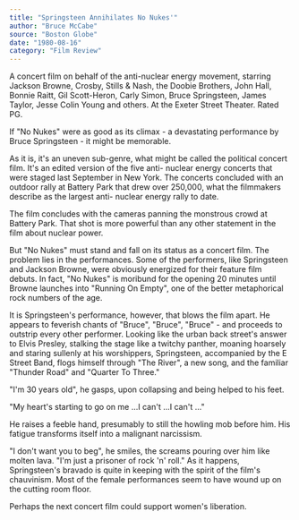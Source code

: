 ```yaml
---
title: "Springsteen Annihilates No Nukes'"
author: "Bruce McCabe"
source: "Boston Globe"
date: "1980-08-16"
category: "Film Review"
---
```


A concert film on behalf of the anti-nuclear energy movement, starring Jackson Browne, Crosby, Stills & Nash, the Doobie Brothers, John Hall, Bonnie Raitt, Gil Scott-Heron, Carly Simon, Bruce Springsteen, James Taylor, Jesse Colin Young and others. At the Exeter Street Theater. Rated PG.

If "No Nukes" were as good as its climax - a devastating performance by Bruce Springsteen - it might be memorable.

As it is, it's an uneven sub-genre, what might be called the political concert film. It's an edited version of the five anti- nuclear energy concerts that were staged last September in New York. The concerts concluded with an outdoor rally at Battery Park that drew over 250,000, what the filmmakers describe as the largest anti- nuclear energy rally to date.

The film concludes with the cameras panning the monstrous crowd at Battery Park. That shot is more powerful than any other statement in the film about nuclear power.

But "No Nukes" must stand and fall on its status as a concert film. The problem lies in the performances. Some of the performers, like Springsteen and Jackson Browne, were obviously energized for their feature film debuts. In fact, "No Nukes" is moribund for the opening 20 minutes until Browne launches into "Running On Empty", one of the better metaphorical rock numbers of the age.

It is Springsteen's performance, however, that blows the film apart. He appears to feverish chants of "Bruce", "Bruce", "Bruce" - and proceeds to outstrip every other performer. Looking like the urban back street's answer to Elvis Presley, stalking the stage like a twitchy panther, moaning hoarsely and staring sullenly at his worshippers, Springsteen, accompanied by the E Street Band, flogs himself through "The River", a new song, and the familiar "Thunder Road" and "Quarter To Three."

"I'm 30 years old", he gasps, upon collapsing and being helped to his feet.

"My heart's starting to go on me ...I can't ...I can't ..."

He raises a feeble hand, presumably to still the howling mob before him. His fatigue transforms itself into a malignant narcissism.

"I don't want you to beg", he smiles, the screams pouring over him like molten lava. "I'm just a prisoner of rock 'n' roll." As it happens, Springsteen's bravado is quite in keeping with the spirit of the film's chauvinism. Most of the female performances seem to have wound up on the cutting room floor.

Perhaps the next concert film could support women's liberation.
